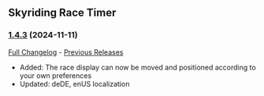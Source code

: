## Skyriding Race Timer
### [1.4.3](https://github.com/diomsg-code/SkyridingRaceTimer/tree/1.4.3) (2024-11-11)
[Full Changelog](https://github.com/diomsg-code/SkyridingRaceTimer/compare/1.4.2...1.4.3) - [Previous Releases](https://github.com/diomsg-code/SkyridingRaceTimer/releases)

- Added: The race display can now be moved and positioned according to your own preferences
- Updated: deDE, enUS localization
